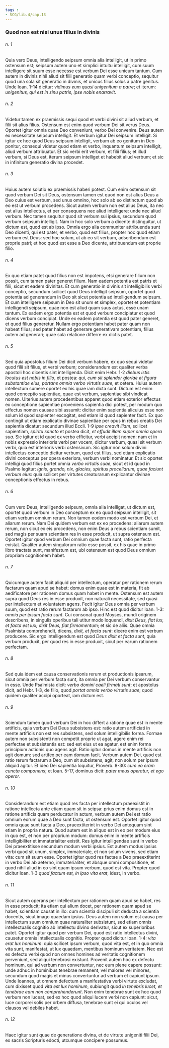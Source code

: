 ```yaml
---
tags : 
- SCG/lib.4/cap.13
---
```


### Quod non est nisi unus filius in divinis

###### n. 1
Quia vero Deus, intelligendo seipsum omnia alia intelligit, ut in primo ostensum est; seipsum autem uno et simplici intuitu intelligit, cum suum intelligere sit suum esse necesse est verbum Dei esse unicum tantum. Cum autem in divinis nihil aliud sit filii generatio quam verbi conceptio, sequitur quod una sola sit generatio in divinis, et unicus filius solus a patre genitus. Unde Ioan. 1-14 dicitur: *vidimus eum quasi unigenitum a patre*; et iterum: *unigenitus, qui est in sinu patris, ipse nobis enarravit*.

###### n. 2
Videtur tamen ex praemissis sequi quod et verbi divini sit aliud verbum, et filii sit alius filius. Ostensum est enim quod verbum Dei sit verus Deus. Oportet igitur omnia quae Deo conveniunt, verbo Dei convenire. Deus autem ex necessitate seipsum intelligit. Et verbum igitur Dei seipsum intelligit. Si igitur ex hoc quod Deus seipsum intelligit, verbum ab eo genitum in Deo ponitur, consequi videtur quod etiam et verbo, inquantum seipsum intelligit, aliud verbum attribuatur. Et sic verbi erit verbum, et filii filius; et illud verbum, si Deus est, iterum seipsum intelliget et habebit aliud verbum; et sic in infinitum generatio divina procedet.

###### n. 3
Huius autem solutio ex praemissis haberi potest. Cum enim ostensum sit quod verbum Dei sit Deus, ostensum tamen est quod non est alius Deus a Deo cuius est verbum, sed unus omnino, hoc solo ab eo distinctum quod ab eo est ut verbum procedens. Sicut autem verbum non est alius Deus, ita nec est alius intellectus, et per consequens nec aliud intelligere: unde nec aliud verbum. Nec tamen sequitur quod sit verbum sui ipsius, secundum quod verbum seipsum intelligit. Nam in hoc solo verbum a dicente distinguitur, ut dictum est, quod est ab ipso. Omnia ergo alia communiter attribuenda sunt Deo dicenti, qui est pater, et verbo, quod est filius, propter hoc quod etiam verbum est Deus: sed hoc solum, ut ab eo sit verbum, adscribendum est proprie patri; et hoc quod est esse a Deo dicente, attribuendum est proprie filio.

###### n. 4
Ex quo etiam patet quod filius non est impotens, etsi generare filium non possit, cum tamen pater generet filium. Nam eadem potentia est patris et filii, sicut et eadem divinitas. Et cum generatio in divinis sit intelligibilis verbi conceptio, secundum scilicet quod Deus intelligit seipsum, oportet quod potentia ad generandum in Deo sit sicut potentia ad intelligendum seipsum. Et cum intelligere seipsum in Deo sit unum et simplex, oportet et potentiam intelligendi seipsum, quae non est aliud quam suus actus, esse unam tantum. Ex eadem ergo potentia est et quod verbum concipiatur et quod dicens verbum concipiat. Unde ex eadem potentia est quod pater generet, et quod filius generetur. Nullam ergo potentiam habet pater quam non habeat filius; sed pater habet ad generare generativam potentiam, filius autem ad generari; quae sola relatione differre ex dictis patet.

###### n. 5
Sed quia apostolus filium Dei dicit verbum habere, ex quo sequi videtur quod filii sit filius, et verbi verbum; considerandum est qualiter verba apostoli hoc dicentis sint intelligenda. Dicit enim Hebr. 1-2 *diebus istis locutus est nobis in filio*, et postea: *qui, cum sit splendor gloriae et figura substantiae eius, portans omnia verbo virtutis suae*, et cetera. Huius autem intellectum sumere oportet ex his quae iam dicta sunt. Dictum est enim quod conceptio sapientiae, quae est verbum, sapientiae sibi vindicat nomen. Ulterius autem procedentibus apparet quod etiam exterior effectus ex conceptione sapientiae proveniens sapientia dici potest, per modum quo effectus nomen causae sibi assumit: dicitur enim sapientia alicuius esse non solum id quod sapienter excogitat, sed etiam id quod sapienter facit. Ex quo contingit ut etiam explicatio divinae sapientiae per opus in rebus creatis Dei sapientia dicatur: secundum illud Eccli. 1-9 *ipse creavit illam*, scilicet sapientiam, *spiritu sancto* et postea dicit, *et effudit illam super omnia opera sua*. Sic igitur et id quod ex verbo efficitur, verbi accipit nomen: nam et in nobis expressio interioris verbi per vocem, dicitur verbum, quasi sit verbum verbi, quia est interioris verbi ostensivum. Sic igitur non solum divini intellectus conceptio dicitur verbum, quod est filius, sed etiam explicatio divini conceptus per opera exteriora, verbum verbi nominatur. Et sic oportet intelligi quod filius portet omnia *verbo virtutis suae*, sicut et id quod in Psalmo legitur: *ignis, grando, nix, glacies, spiritus procellarum, quae faciunt verbum eius*: quia scilicet per virtutes creaturarum explicantur divinae conceptionis effectus in rebus.

###### n. 6
Cum vero Deus, intelligendo seipsum, omnia alia intelligat, ut dictum est, oportet quod verbum in Deo conceptum ex eo quod seipsum intelligit, sit etiam verbum omnium rerum. Non tamen eodem modo est verbum Dei, et aliarum rerum. Nam Dei quidem verbum est ex eo procedens: aliarum autem rerum, non sicut ex eis procedens, non enim Deus a rebus scientiam sumit, sed magis per suam scientiam res in esse producit, ut supra ostensum est. Oportet igitur quod verbum Dei omnium quae facta sunt, ratio perfecta existat. Qualiter autem singulorum ratio esse possit, ex his quae in primo libro tractata sunt, manifestum est, ubi ostensum est quod Deus omnium propriam cognitionem habet.

###### n. 7
Quicumque autem facit aliquid per intellectum, operatur per rationem rerum factarum quam apud se habet: domus enim quae est in materia, fit ab aedificatore per rationem domus quam habet in mente. Ostensum est autem supra quod Deus res in esse produxit, non naturali necessitate, sed quasi per intellectum et voluntatem agens. Fecit igitur Deus omnia per verbum suum, quod est ratio rerum factarum ab ipso. Hinc est quod dicitur Ioan. 1-3: *omnia per ipsum facta sunt*. Cui consonat quod Moyses, mundi originem describens, in singulis operibus tali utitur modo loquendi, *dixit Deus, fiat lux, et facta est lux; dixit Deus, fiat firmamentum*; et sic de aliis. Quae omnia Psalmista comprehendit, dicens, *dixit, et facta sunt*: dicere enim est verbum producere. Sic ergo intelligendum est quod *Deus dixit et facta sunt*, quia verbum produxit, per quod res in esse produxit, sicut per earum rationem perfectam.

###### n. 8
Sed quia idem est causa conservationis rerum et productionis ipsarum, sicut omnia per verbum facta sunt, ita omnia per Dei verbum conservantur in esse. Unde Psalmista dicit: *verbo domini caeli firmati sunt*; et apostolus dicit, ad Hebr. 1-3, de filio, quod *portat omnia verbo virtutis suae*; quod quidem qualiter accipi oporteat, iam dictum est.

###### n. 9
Sciendum tamen quod verbum Dei in hoc differt a ratione quae est in mente artificis, quia verbum Dei Deus subsistens est: ratio autem artificiati in mente artificis non est res subsistens, sed solum intelligibilis forma. Formae autem non subsistenti non competit proprie ut agat, agere enim rei perfectae et subsistentis est: sed est eius ut ea agatur, est enim forma principium actionis quo agens agit. Ratio igitur domus in mente artificis non agit domum: sed artifex per eam domum facit. Verbum autem Dei, quod est ratio rerum factarum a Deo, cum sit subsistens, agit, non solum per ipsum aliquid agitur. Et ideo Dei sapientia loquitur, Proverb. 8-30: *cum eo eram cuncta componens*; et Ioan. 5-17, dominus dicit: *pater meus operatur, et ego operor*.

###### n. 10
Considerandum est etiam quod res facta per intellectum praeexistit in ratione intellecta ante etiam quam sit in seipsa: prius enim domus est in ratione artificis quam perducatur in actum, verbum autem Dei est ratio omnium eorum quae a Deo sunt facta, ut ostensum est. Oportet igitur quod omnia quae sunt facta a Deo, praeextiterint in verbo Dei antequam sint etiam in propria natura. Quod autem est in aliquo est in eo per modum eius in quo est, et non per proprium modum: domus enim in mente artificis intelligibiliter et immaterialiter existit. Res igitur intelligendae sunt in verbo Dei praeextitisse secundum modum verbi ipsius. Est autem modus ipsius verbi quod sit unum, simplex, immateriale, et non solum vivens, sed etiam vita: cum sit suum esse. Oportet igitur quod res factae a Deo praeextiterint in verbo Dei ab aeterno, immaterialiter, et absque omni compositione, et quod nihil aliud in eo sint quam ipsum verbum, quod est vita. Propter quod dicitur Ioan. 1-3 *quod factum est, in ipso vita erat*, idest, in verbo.

###### n. 11
Sicut autem operans per intellectum per rationem quam apud se habet, res in esse producit; ita etiam qui alium docet, per rationem quam apud se habet, scientiam causat in illo: cum scientia discipuli sit deducta a scientia docentis, sicut imago quaedam ipsius. Deus autem non solum est causa per intellectum suum omnium quae naturaliter subsistunt, sed etiam omnis intellectualis cognitio ab intellectu divino derivatur, sicut ex superioribus patet. Oportet igitur quod per verbum Dei, quod est ratio intellectus divini, causetur omnis intellectualis cognitio. Propter quod dicitur Ioan. 1-4: *vita erat lux hominum*: quia scilicet ipsum verbum, quod vita est, et in quo omnia vita sunt, manifestat, ut lux quaedam, mentibus hominum veritatem. Nec est ex defectu verbi quod non omnes homines ad veritatis cognitionem perveniunt, sed aliqui tenebrosi existunt. Provenit autem hoc ex defectu hominum, qui ad verbum non convertuntur, nec eum plene capere possunt: unde adhuc in hominibus tenebrae remanent, vel maiores vel minores, secundum quod magis et minus convertuntur ad verbum et capiunt ipsum. Unde Ioannes, ut omnem defectum a manifestativa verbi virtute excludat, cum dixisset quod *vita est lux hominum*, subiungit quod *in tenebris lucet, et tenebrae eam non comprehenderunt*. Non enim tenebrae sunt ex hoc quod verbum non luceat, sed ex hoc quod aliqui lucem verbi non capiunt: sicut, luce corporei solis per orbem diffusa, tenebrae sunt ei qui oculos vel clausos vel debiles habet.

###### n. 12
Haec igitur sunt quae de generatione divina, et de virtute unigeniti filii Dei, ex sacris Scripturis edocti, utcumque concipere possumus.

